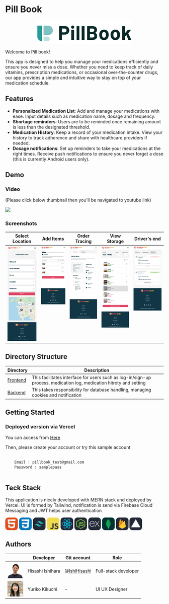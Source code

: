 # Pill Book

<p align=center>
  <img width="300" src=https://github.com/IshiHisashi/hy/blob/main/frontend/public/images/logo/logo2.png alt='Pillbook'/>
</p>

<p align=center>
 <p>Welcome to Pill book!</p>
  <p>This app is designed to help you manage your medications efficiently and ensure you never miss a dose. Whether you need to keep track of daily vitamins, prescription medications, or occasional over-the-counter drugs, our app provides a simple and intuitive way to stay on top of your medication schedule.</p>

## Features
<ul>
 <li><strong>Personalized Medication List</strong>: Add and manage your medications with ease. Input details such as medication name, dosage and frequency.</li>
 <li>
<strong>Shortage reminders</strong>: Users are to be reminded once remaining amount is less than the designated threshold.</li>
 <li>
<strong>Medication History</strong>: Keep a record of your medication intake. View your history to track adherence and share with healthcare providers if needed.</li>
  <li>
<strong>Dosage notifications</strong>: Set up reminders to take your medications at the right times. Receive push notifications to ensure you never forget a dose (this is currently Android users only).</li>
</ul>

## Demo
### Video
<p>(Please click below thumbnail then you'll be navigated to youtube link)</p>

[![](https://img.youtube.com/vi/HOvOjbfgq40/0.jpg)](https://www.youtube.com/watch?v=HOvOjbfgq40)

### Screenshots
<table>
  <thead>
    <th>Select Location</th>
    <th>Add Items</th>
    <th>Order Tracing</th>
    <th>View Storage</th>
    <th>Driver's end</th>
  </thead>
  <tr>
    <td valign="top"><img src=https://github.com/IshiHisashi/Stash-Away/blob/main/UserEnd/images/SelectLocation_ReadMe_m.png width=150/></td>
    <td valign="top"><img src=https://github.com/IshiHisashi/Stash-Away/blob/main/UserEnd/images/AddItem_ReadMe_m.png width=150/></td>
    <td valign="top"><img src=https://github.com/IshiHisashi/Stash-Away/blob/main/UserEnd/images/OrderTracing_ReadMe_m.png width=150/></td>
    <td valign="top"><img src=https://github.com/IshiHisashi/Stash-Away/blob/main/UserEnd/images/ViewStorage_ReadMe_m.png width=150/></td>
    <td valign="top"><img src=https://github.com/IshiHisashi/Stash-Away/blob/main/UserEnd/images/Driver_ReadMe_m.png width=150/></td>
  </tr>
</table>

## Directory Structure
<table>
  <thead>
    <th>Directory</th>
    <th>Description</th>
  </thead>
  <tr>
    <td><a target="_blank" href=https://github.com/IshiHisashi/Stash-Away/tree/main/UserEnd>Frontend</td>
    <td>This facilitates interface for users such as log-in/sign-up process, medication log, medication hitroty and setting</td>
  </tr>
  <tr>
    <td><a target="_blank" href=https://github.com/IshiHisashi/Stash-Away/tree/main/DriverEnd>Backend</td>
    <td>This takes responsibility for database handling, managing cookies and notification</td>
  </tr>
</table>

## Getting Started
### Deployed version via Vercel
<p>You can access from <a target="_blank" href=https://www.pillbook-hy.com>Here</a></p>
<p>Then, please create your account or try this sample account</p>
<pre>
  <code>
    Email : pillbook_test@gmail.com
    Password : samplepass
  </code>
</pre>


## Teck Stack
<p>This application is nicely developed with MERN stack and deployed by Vercel. UI is formed by Tailwind, notification is send via Firebase Cloud Messaging and JWT helps user authentication</p>
<p> 
 <img style="margin-right: 300;" src="https://github.com/tandpfun/skill-icons/blob/main/icons/HTML.svg" alt="html" width="40" height="40"/>
  <img src="https://github.com/tandpfun/skill-icons/blob/main/icons/CSS.svg" alt="css" width="40" height="40"/>
 <img src="https://github.com/tandpfun/skill-icons/blob/main/icons/TailwindCSS-Dark.svg" alt="tailwind" width="40" height="40"/> 

  <img src="https://github.com/tandpfun/skill-icons/blob/main/icons/JavaScript.svg" alt="javascript" width="40" height="40"/>
   <img src="https://github.com/tandpfun/skill-icons/blob/main/icons/React-Dark.svg" alt="react" width="40" height="40"/>
    <img src="https://github.com/tandpfun/skill-icons/blob/main/icons/NodeJS-Dark.svg" alt="nodejs" width="40" height="40"/>
     <img src="https://github.com/tandpfun/skill-icons/blob/main/icons/ExpressJS-Dark.svg" alt="expressjs" width="40" height="40"/>
      <img src="https://github.com/tandpfun/skill-icons/blob/main/icons/MongoDB.svg" alt="mongo" width="40" height="40"/>
       <img src="https://github.com/tandpfun/skill-icons/blob/main/icons/Firebase-Dark.svg" alt="firebase" width="40" height="40"/>
       <img src="https://github.com/tandpfun/skill-icons/blob/main/icons/Vercel-Dark.svg" alt="vercel" width="40" height="40"/>
 
</p>


## Authors
<table>
  <thead>
    <th></th>
    <th>Developer</th>
    <th>Git account</th>
    <th>Role</th>
  </thead>
  <tr>
    <td><img src=https://github.com/IshiHisashi/Stash-Away/blob/main/UserEnd/images/Ishi_prof.png height=50></td>
    <td>Hisashi Ishihara</td>
    <td><a target="_blank" href=https://github.com/IshiHisashi>@IshiHisashi</td>
      <td>Full-stack developer</td>
  </tr>
  <tr>
    <td><img  target="_blank"src=https://github.com/IshiHisashi/hy/blob/main/frontend/public/images/portrait_yk.jpg height=50></td>
    <td>Yuriko Kikuchi</td>
<!--     <td><a target="_blank" href=#>-</td> -->
    <td><p style='center'>-</p></td>
    <td>UI UX Designer</td>
  </tr>
</table>
